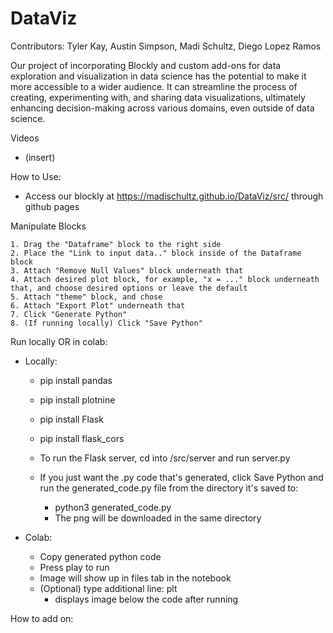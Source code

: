 # DataViz

Contributors: Tyler Kay, Austin Simpson, Madi Schultz, Diego Lopez Ramos

Our project of incorporating Blockly and custom add-ons for data exploration and visualization in data science has the potential to make it more accessible to a wider audience. It can streamline the process of creating, experimenting with, and sharing data visualizations, ultimately enhancing decision-making across various domains, even outside of data science.


Videos
- (insert)

How to Use:
- Access our blockly at https://madischultz.github.io/DataViz/src/ through github pages

Manipulate Blocks

    1. Drag the "Dataframe" block to the right side
    2. Place the "Link to input data.." block inside of the Dataframe block
    3. Attach "Remove Null Values" block underneath that
    4. Attach desired plot block, for example, "x = ..." block underneath that, and choose desired options or leave the default
    5. Attach "theme" block, and chose
    6. Attach "Export Plot" underneath that
    7. Click "Generate Python"
    8. (If running locally) Click "Save Python" 

Run locally OR in colab: 

* Locally:
    * pip install pandas
    * pip install plotnine
    * pip install Flask
    * pip install flask_cors
 
    * To run the Flask server, cd into /src/server and run server.py
      
    * If you just want the .py code that's generated, click Save Python and run the generated_code.py file from the directory it's saved to:
        * python3 generated_code.py
        * The png will be downloaded in the same directory


* Colab:
    * Copy generated python code
    * Press play to run
    * Image will show up in files tab in the notebook
    * (Optional) type additional line: plt
        * displays image below the code after running
     
How to add on: 
